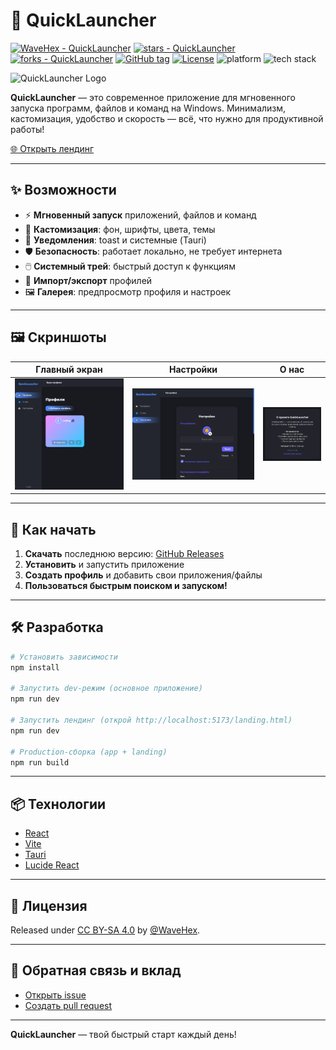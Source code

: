 # 🚀 QuickLauncher

[![WaveHex - QuickLauncher](https://img.shields.io/static/v1?label=WaveHex&message=QuickLauncher&color=blue&logo=github)](https://github.com/WaveHex/QuickLauncher "Go to GitHub repo")
[![stars - QuickLauncher](https://img.shields.io/github/stars/WaveHex/QuickLauncher?style=social)](https://github.com/WaveHex/QuickLauncher)
[![forks - QuickLauncher](https://img.shields.io/github/forks/WaveHex/QuickLauncher?style=social)](https://github.com/WaveHex/QuickLauncher)
[![GitHub tag](https://img.shields.io/github/tag/WaveHex/QuickLauncher?include_prereleases=&sort=semver&color=blue)](https://github.com/WaveHex/QuickLauncher/releases/)
[![License](https://img.shields.io/badge/License-CC_BY--SA_4.0-blue)](#license)
<img src="https://img.shields.io/badge/platform-windows-blue?logo=windows" alt="platform" />
<img src="https://img.shields.io/badge/built%20with-React%20%7C%20Vite%20%7C%20Tauri-2ea44f?logo=react" alt="tech stack" />

![QuickLauncher Logo](dist/assets/icon-W-e9zJma.ico)

**QuickLauncher** — это современное приложение для мгновенного запуска программ, файлов и команд на Windows. Минимализм, кастомизация, удобство и скорость — всё, что нужно для продуктивной работы!

[🌐 Открыть лендинг](https://WaveHex.github.io/quicklauncher/landing.html)

---

## ✨ Возможности

- ⚡ **Мгновенный запуск** приложений, файлов и команд
- 🎨 **Кастомизация**: фон, шрифты, цвета, темы
- 🔔 **Уведомления**: toast и системные (Tauri)
- 🛡️ **Безопасность**: работает локально, не требует интернета
- 🖱️ **Системный трей**: быстрый доступ к функциям
- 💾 **Импорт/экспорт** профилей
- 🖼️ **Галерея**: предпросмотр профиля и настроек

---

## 🖼️ Скриншоты

| Главный экран | Настройки | О нас |
|:---:|:---:|:---:|
| ![](src/landing/screenshots/main.png) | ![](src/landing/screenshots/settings.png) | ![](src/landing/screenshots/bloop.png) |

---

## 🚩 Как начать

1. **Скачать** последнюю версию: [GitHub Releases](https://github.com/WaveHex/quicklauncher/releases/latest)
2. **Установить** и запустить приложение
3. **Создать профиль** и добавить свои приложения/файлы
4. **Пользоваться быстрым поиском и запуском!**

---

## 🛠️ Разработка

```bash
# Установить зависимости
npm install

# Запустить dev-режим (основное приложение)
npm run dev

# Запустить лендинг (открой http://localhost:5173/landing.html)
npm run dev

# Production-сборка (app + landing)
npm run build
```

---


## 📦 Технологии
- [React](https://react.dev/)
- [Vite](https://vitejs.dev/)
- [Tauri](https://tauri.app/)
- [Lucide React](https://lucide.dev/)

---

## 📄 Лицензия

Released under [CC BY-SA 4.0](/LICENSE) by [@WaveHex](https://github.com/WaveHex).

---

## 🤝 Обратная связь и вклад

- [Открыть issue](https://github.com/yourusername/quicklauncher/issues)
- [Создать pull request](https://github.com/yourusername/quicklauncher/pulls)

---


**QuickLauncher** — твой быстрый старт каждый день!
